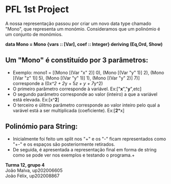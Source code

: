 # PFL 1st Project

A nossa representação passou por criar um novo data type chamado "Mono", que representa um monómio. Consideramos que um polinómio é um conjunto de monómios.

**data Mono = Mono {vars :: [Var], coef :: Integer} deriving (Eq,Ord, Show)**

## Um "Mono" é constituído por 3 parâmetros:
- Exemplo: mono1 = [(Mono [(Var "x" 2)] 0), (Mono [(Var "y" 1)] 2), (Mono [(Var "z" 1)] 5), (Mono [(Var "y" 1)] 1), (Mono [(Var "y" 2)] 7)] corresponde a (0*x^2 + 2*y + 5*z + y + 7*y^2)
- O primeiro parâmetro corresponde à variável. Ex:["**x**","**y**",etc]
- O segundo parâmetro corresponde ao valor (inteiro) a que a variável está elevada. Ex:[x^**2**]
- O terceiro e úlitmo parâmetro corresponde ao valor inteiro pelo qual a varável está a ser multiplicada (coeficiente). Ex:[**2***x]

## Polinómio para String:
- Inicialmente foi feito um split nos "+" e os "-" ficam representados como "+-" e os espaços são posteriormente retirados.
- De seguida, é apresentada a representação final em forma de string como se pode ver nos exemplos e testando o programa.+

**Turma 12, grupo 4**<br />
João Malva, up202006605<br />
João Félix, up202008867
